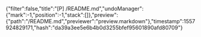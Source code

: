 {"filter":false,"title":"[P] /README.md","undoManager":{"mark":-1,"position":-1,"stack":[]},"preview":{"path":"/README.md","previewer":"preview.markdown"},"timestamp":1557924829171,"hash":"da39a3ee5e6b4b0d3255bfef95601890afd80709"}